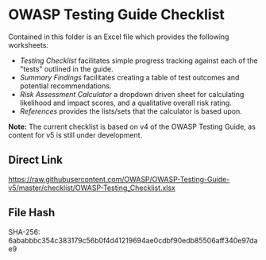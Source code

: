 # OWASP Testing Guide Checklist

Contained in this folder is an Excel file which provides the following worksheets:
* _Testing Checklist_ facilitates simple progress tracking against each of the "tests" outlined in the guide.
* _Summary Findings_ facilitates creating a table of test outcomes and potential recommendations.
* _Risk Assessment Calculator_ a dropdown driven sheet for calculating likelihood and impact scores, and a qualitative overall risk rating.
* _References_ provides the lists/sets that the calculator is based upon.

**Note:** The current checklist is based on v4 of the OWASP Testing Guide, as content for v5 is still under development.

## Direct Link

https://raw.githubusercontent.com/OWASP/OWASP-Testing-Guide-v5/master/checklist/OWASP-Testing_Checklist.xlsx

## File Hash

SHA-256: 6ababbbc354c383179c56b0f4d41219694ae0cdbf90edb85506aff340e97dae9
